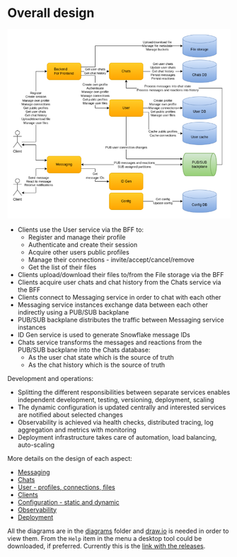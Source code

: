 # Overall design

![Overall design](images/cecochat-overall.png)

* Clients use the User service via the BFF to:
  - Register and manage their profile
  - Authenticate and create their session
  - Acquire other users public profiles
  - Manage their connections - invite/accept/cancel/remove
  - Get the list of their files
* Clients upload/download their files to/from the File storage via the BFF
* Clients acquire user chats and chat history from the Chats service via the BFF
* Clients connect to Messaging service in order to chat with each other
* Messaging service instances exchange data between each other indirectly using a PUB/SUB backplane
* PUB/SUB backplane distributes the traffic between Messaging service instances
* ID Gen service is used to generate Snowflake message IDs
* Chats service transforms the messages and reactions from the PUB/SUB backplane into the Chats database:
  - As the user chat state which is the source of truth 
  - As the chat history which is the source of truth

Development and operations:

* Splitting the different responsibilities between separate services enables independent development, testing, versioning, deployment, scaling
* The dynamic configuration is updated centrally and interested services are notified about selected changes
* Observability is achieved via health checks, distributed tracing, log aggregation and metrics with monitoring
* Deployment infrastructure takes care of automation, load balancing, auto-scaling

More details on the design of each aspect:

* [Messaging](design-messaging.md)
* [Chats](design-chats.md)
* [User - profiles, connections, files](design-users.md)
* [Clients](design-clients.md)
* [Configuration - static and dynamic](design-configuration.md)
* [Observability](design-observability.md)
* [Deployment](design-deployment.md)

All the diagrams are in the [diagrams](diagrams) folder and [draw.io](https://app.diagrams.net/) is needed in order to view them. From the `Help` item in the menu a desktop tool could be downloaded, if preferred. Currently this is the [link with the releases](https://github.com/jgraph/drawio-desktop/releases).
